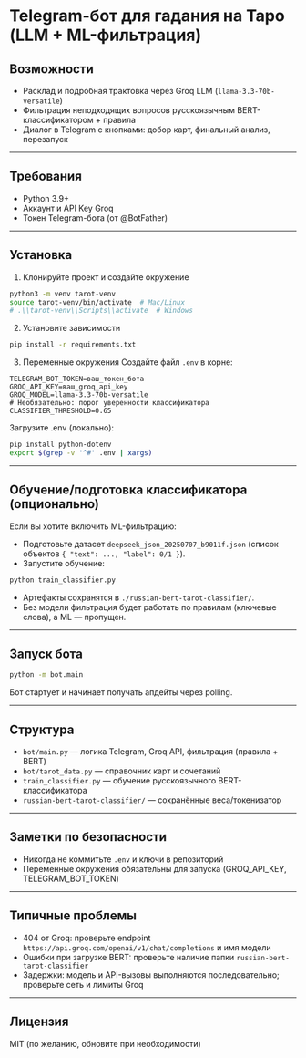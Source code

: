 # Telegram-бот для гадания на Таро (LLM + ML-фильтрация)

## Возможности
- Расклад и подробная трактовка через Groq LLM (`llama-3.3-70b-versatile`)
- Фильтрация неподходящих вопросов русскоязычным BERT-классификатором + правила
- Диалог в Telegram с кнопками: добор карт, финальный анализ, перезапуск

---

## Требования
- Python 3.9+
- Аккаунт и API Key Groq
- Токен Telegram-бота (от @BotFather)

---

## Установка

1) Клонируйте проект и создайте окружение
```bash
python3 -m venv tarot-venv
source tarot-venv/bin/activate  # Mac/Linux
# .\\tarot-venv\\Scripts\\activate  # Windows
```

2) Установите зависимости
```bash
pip install -r requirements.txt
```

3) Переменные окружения
Создайте файл `.env` в корне:
```
TELEGRAM_BOT_TOKEN=ваш_токен_бота
GROQ_API_KEY=ваш_groq_api_key
GROQ_MODEL=llama-3.3-70b-versatile
# Необязательно: порог уверенности классификатора
CLASSIFIER_THRESHOLD=0.65
```
Загрузите .env (локально):
```bash
pip install python-dotenv
export $(grep -v '^#' .env | xargs)
```

---

## Обучение/подготовка классификатора (опционально)
Если вы хотите включить ML-фильтрацию:
- Подготовьте датасет `deepseek_json_20250707_b9011f.json` (список объектов `{ "text": ..., "label": 0/1 }`).
- Запустите обучение:
```bash
python train_classifier.py
```
- Артефакты сохранятся в `./russian-bert-tarot-classifier/`.
- Без модели фильтрация будет работать по правилам (ключевые слова), а ML — пропущен.

---

## Запуск бота
```bash
python -m bot.main
```
Бот стартует и начинает получать апдейты через polling.

---

## Структура
- `bot/main.py` — логика Telegram, Groq API, фильтрация (правила + BERT)
- `bot/tarot_data.py` — справочник карт и сочетаний
- `train_classifier.py` — обучение русскоязычного BERT-классификатора
- `russian-bert-tarot-classifier/` — сохранённые веса/токенизатор

---

## Заметки по безопасности
- Никогда не коммитьте `.env` и ключи в репозиторий
- Переменные окружения обязательны для запуска (GROQ_API_KEY, TELEGRAM_BOT_TOKEN)

---

## Типичные проблемы
- 404 от Groq: проверьте endpoint `https://api.groq.com/openai/v1/chat/completions` и имя модели
- Ошибки при загрузке BERT: проверьте наличие папки `russian-bert-tarot-classifier`
- Задержки: модель и API-вызовы выполняются последовательно; проверьте сеть и лимиты Groq

---

## Лицензия
MIT (по желанию, обновите при необходимости)